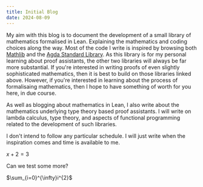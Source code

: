 ```yaml
---
title: Initial Blog
date: 2024-08-09
---
```


My aim with this blog is to document the development of a small library of mathematics formalised in Lean. 
Explaining the mathematics and coding choices along the way. Most of the code I write is inspired by browsing both
[Mathlib](https://github.com/leanprover-community/mathlib4) and the [Agda Standard Library](https://github.com/agda/agda-stdlib).
As this library is for my personal learning about proof assistants, the other two libraries will always be far more substantial. 
If you're interested in writing proofs of even slightly sophisticated mathematics, then it is best to build on those 
libraries linked above. However, if you're interested in learning about the process of formalisaing mathematics, then I hope 
to have something of worth for you here, in due course. 

As well as blogging about mathematics in Lean, I also write about the mathematics underlying type theory based proof assistants. 
I will write on lambda calculus, type theory, and aspects of functional programming related to the development of such libraries. 

I don't intend to follow any particular schedule. I will just write when the inspiration comes and time is available to me.

$x + 2 = 3$

Can we test some more? 

$\sum_{i=0}^{\infty}i^{2}$
